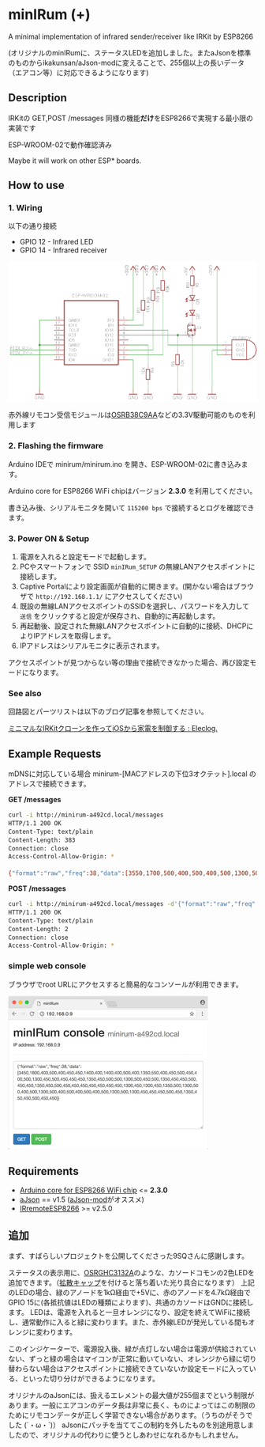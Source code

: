 minIRum (+)
======

A minimal implementation of infrared sender/receiver like IRKit by ESP8266

(オリジナルのminIRumに、ステータスLEDを追加しました。またaJsonを標準のものからikakunsan/aJson-modに変えることで、255個以上の長いデータ（エアコン等）に対応できるようになります)

## Description

IRKitの GET,POST /messages 同様の機能**だけ**をESP8266で実現する最小限の実装です

ESP-WROOM-02で動作確認済み

Maybe it will work on other ESP* boards.

## How to use

### 1. Wiring

以下の通り接続

* GPIO 12 - Infrared LED
* GPIO 14 - Infrared receiver

![schematic](https://raw.githubusercontent.com/9SQ/minIRum/master/schematic.png)

赤外線リモコン受信モジュールは[OSRB38C9AA](http://akizukidenshi.com/catalog/g/gI-04659/)などの3.3V駆動可能のものを利用します

### 2. Flashing the firmware

Arduino IDEで minirum/minirum.ino を開き、ESP-WROOM-02に書き込みます。

Arduino core for ESP8266 WiFi chipはバージョン **2.3.0** を利用してください。

書き込み後、シリアルモニタを開いて `115200 bps` で接続するとログを確認できます。

### 3. Power ON & Setup

1. 電源を入れると設定モードで起動します。
2. PCやスマートフォンで SSID `minIRum_SETUP` の無線LANアクセスポイントに接続します。
3. Captive Portalにより設定画面が自動的に開きます。(開かない場合はブラウザで `http://192.168.1.1/` にアクセスしてください)
4. 既設の無線LANアクセスポイントのSSIDを選択し、パスワードを入力して `送信` をクリックすると設定が保存され、自動的に再起動します。
5. 再起動後、設定された無線LANアクセスポイントに自動的に接続、DHCPによりIPアドレスを取得します。
6. IPアドレスはシリアルモニタに表示されます。

アクセスポイントが見つからない等の理由で接続できなかった場合、再び設定モードになります。

### See also

回路図とパーツリストは以下のブログ記事を参照してください。

[ミニマルなIRKitクローンを作ってiOSから家電を制御する : Eleclog.](http://eleclog.quitsq.com/2016/09/minirum.html)

## Example Requests

mDNSに対応している場合 minirum-[MACアドレスの下位3オクテット].local のアドレスで接続できます。

**GET /messages**

```sh
curl -i http://minirum-a492cd.local/messages
HTTP/1.1 200 OK
Content-Type: text/plain
Content-Length: 383
Connection: close
Access-Control-Allow-Origin: *

{"format":"raw","freq":38,"data":[3550,1700,500,400,500,400,500,1300,500,1300,500,400,500,1300,500,400,500,400,500,400,500,1300,500,400,500,400,500,1300,500,400,500,1300,500,400,500,1300,500,400,500,400,500,1300,500,400,500,400,500,400,500,400,500,1300,500,400,500,1300,500,1300,500,400,500,1300,500,400,500,400,500,400,500,400,500,1300,500,400,500,400,500,1300,500,400,500,400,500]}
```

**POST /messages**

```sh
curl -i http://minirum-a492cd.local/messages -d'{"format":"raw","freq":38,"data":[3550,1700,500,400,500,400,500,1300,500,1300,500,400,500,1300,500,400,500,400,500,400,500,1300,500,400,500,400,500,1300,500,400,500,1300,500,400,500,1300,500,400,500,400,500,1300,500,400,500,400,500,400,500,400,500,1300,500,400,500,1300,500,1300,500,400,500,1300,500,400,500,400,500,400,500,400,500,1300,500,400,500,400,500,1300,500,400,500,400,500]}'
HTTP/1.1 200 OK
Content-Type: text/plain
Content-Length: 2
Connection: close
Access-Control-Allow-Origin: *
```

### simple web console

ブラウザでroot URLにアクセスすると簡易的なコンソールが利用できます。

![webconsole](https://raw.githubusercontent.com/9SQ/minIRum/master/webconsole.png)

## Requirements

* [Arduino core for ESP8266 WiFi chip](https://github.com/esp8266/Arduino) <= **2.3.0**
* [aJson](https://github.com/interactive-matter/aJson) == v1.5 ([aJson-mod](https://github.com/ikakunsan/aJson-mod)がオススメ)
* [IRremoteESP8266](https://github.com/markszabo/IRremoteESP8266) >= v2.5.0

## 追加
まず、すばらしいプロジェクトを公開してくださった9SQさんに感謝します。

ステータスの表示用に、[OSRGHC3132A](http://akizukidenshi.com/catalog/g/gI-06313/)のような、カソードコモンの2色LEDを追加できます。（[拡散キャップ](http://akizukidenshi.com/catalog/g/gI-01126/)を付けると落ち着いた光り具合になります）
上記のLEDの場合、緑のアノードを1kΩ経由で+5Vに、赤のアノードを4.7kΩ経由でGPIO 15に(各抵抗値はLEDの種類によります)、共通のカソードはGNDに接続します。
LEDは、電源を入れると一旦オレンジになり、設定を終えてWiFiに接続し、通常動作に入ると緑に変わります。また、赤外線LEDが発光している間もオレンジに変わります。

このインジケーターで、電源投入後、緑が点灯しない場合は電源が供給されていない、ずっと緑の場合はマイコンが正常に動いていない、オレンジから緑に切り替わらない場合はアクセスポイントに接続できていないか設定モードに入っている、といった切り分けができるようになります。

オリジナルのaJsonには、扱えるエレメントの最大値が255個までという制限があります。一般にエアコンのデータ長は非常に長く、ものによってはこの制限のためにリモコンデータが正しく学習できない場合があります。（うちのがそうでした (´・ω・`)）
aJsonにパッチを当ててこの制約を外したものを別途用意しましたので、オリジナルの代わりに使うとしあわせになれるかもしれません。
